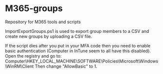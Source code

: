# M365-groups
Repository for M365 tools and scripts

ImportExportGroups.ps1 is used to export group members to a CSV and create new groups by uploading a CSV file.


If the script dies after you put in your MFA code then you need to enable basic authentication (Computer in InTune seem to all have this disabled).
Open the registry and go to:  Computer\HKEY_LOCAL_MACHINE\SOFTWARE\Policies\Microsoft\Windows\WinRM\Client
Then change "AllowBasic" to 1.